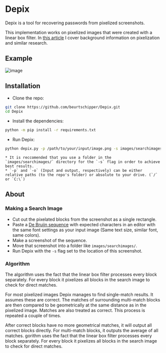 # Depix
Depix is a tool for recovering passwords from pixelized screenshots.

This implementation works on pixelized images that were created with a linear box filter.
In [this article](https://www.linkedin.com/pulse/recovering-passwords-from-pixelized-screenshots-sipke-mellema) I cover background information on pixelization and similar research.

## Example
![image](docs/img/Recovering_prototype_latest.png)

## Installation
* Clone the repo:
```sh
git clone https://github.com/beurtschipper/Depix.git
cd Depix
```
* Install the dependencies:
```sh
python -m pip install -r requirements.txt
```
* Run Depix:
```sh
python depix.py -p /path/to/your/input/image.png -s images/searchimages/debruinseq_notepad_Windows10_closeAndSpaced.png -o /path/to/your/output.png
```
	* It is reccomended that you use a folder in the `images/searchimages/` directory for the `-s` flag in order to achieve best results.
	* `-p` and `-o` (Input and output, respectively) can be either relative paths (to the repo's folder) or absolute to your drive. (`/` or `C:\`)

## About
### Making a Search Image
* Cut out the pixelated blocks from the screenshot as a single rectangle.
* Paste a [De Bruijn sequence](https://en.wikipedia.org/wiki/De_Bruijn_sequence) with expected characters in an editor with the same font settings as your input image (Same text size, similar font, same colors).
* Make a screenshot of the sequence.
* Move that screenshot into a folder like `images/searchimages/`.
* Run Depix with the `-s` flag set to the location of this screenshot.

### Algorithm
The algorithm uses the fact that the linear box filter processes every block separately. For every block it pixelizes all blocks in the search image to check for direct matches.

For most pixelized images Depix manages to find single-match results. It assumes these are correct. The matches of surrounding multi-match blocks are then compared to be geometrically at the same distance as in the pixelized image. Matches are also treated as correct. This process is repeated a couple of times.

After correct blocks have no more geometrical matches, it will output all correct blocks directly. For multi-match blocks, it outputs the average of all matches.
gorithm uses the fact that the linear box filter processes every block separately. For every block it pixelizes all blocks in the search image to check for direct matches. 
